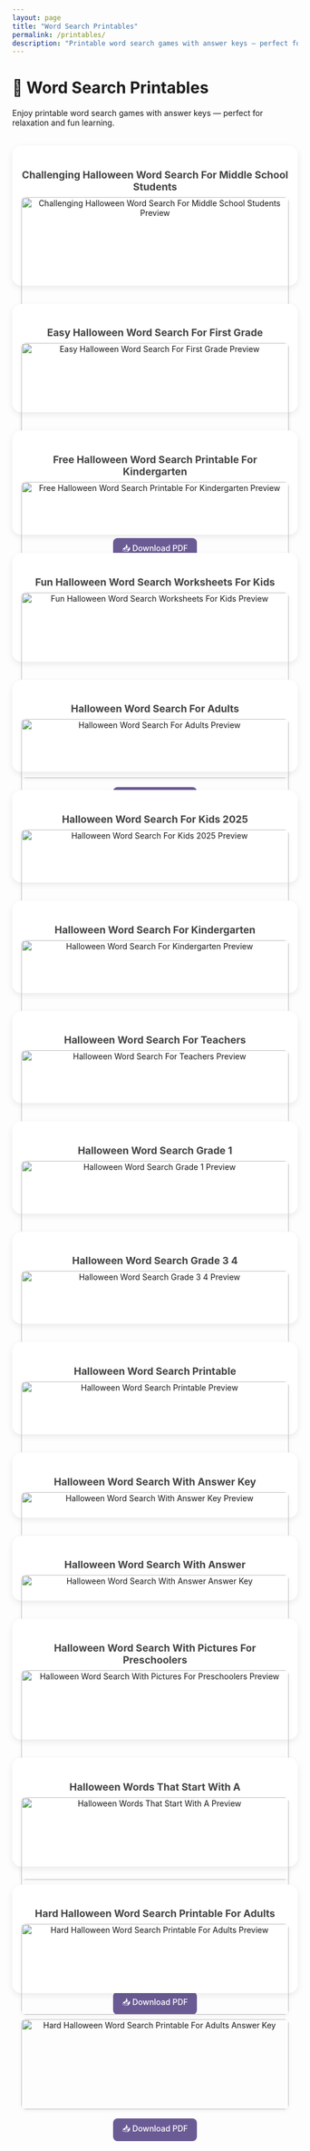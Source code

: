 ```yaml
---
layout: page
title: "Word Search Printables"
permalink: /printables/
description: "Printable word search games with answer keys — perfect for stress relief and fun learning."
---
```


<style>
.word-search-grid {
  display: grid;
  grid-template-columns: repeat(auto-fit, minmax(320px, 1fr));
  gap: 2rem;
  margin-top: 2rem;
}
.word-search-item {
  background-color: #fff;
  border-radius: 16px;
  box-shadow: 0 4px 12px rgba(0,0,0,0.08);
  padding: 1rem;
  text-align: center;
  transition: transform 0.2s ease;
}
.word-search-item:hover {
  transform: scale(1.02);
}
.word-search-item h3 {
  font-size: 1.1rem;
  color: #444;
  margin-bottom: 0.5rem;
}
.word-search-item img {
  width: 100%;
  border-radius: 8px;
  margin-bottom: 0.5rem;
  box-shadow: 0 2px 6px rgba(0,0,0,0.06);
}
.word-search-item a.download-btn {
  display: inline-block;
  margin-top: 0.5rem;
  padding: 8px 16px;
  background-color: #6b5b95;
  color: #fff;
  border-radius: 8px;
  text-decoration: none;
  font-weight: 500;
  transition: background-color 0.3s ease;
}
.word-search-item a.download-btn:hover {
  background-color: #574a7e;
}
</style>

# 🧠 Word Search Printables

Enjoy printable word search games with answer keys — perfect for relaxation and fun learning.

<div class="word-search-grid">
<div class="word-search-item"><h3>Challenging Halloween Word Search For Middle School Students</h3><img src="/pre/challenging-halloween-word-search-for-middle-school-students-preview.png" alt="Challenging Halloween Word Search For Middle School Students Preview"><img src="/pre/challenging-halloween-word-search-for-middle-school-students-key.png" alt="Challenging Halloween Word Search For Middle School Students Answer Key"><a class="download-btn" href="/pre/challenging-halloween-word-search-for-middle-school-students.pdf" download>📥 Download PDF</a></div>
<div class="word-search-item"><h3>Easy Halloween Word Search For First Grade</h3><img src="/pre/easy-halloween-word-search-for-first-grade-preview.png" alt="Easy Halloween Word Search For First Grade Preview"><img src="/pre/easy-halloween-word-search-for-first-grade-key.png" alt="Easy Halloween Word Search For First Grade Answer Key"><a class="download-btn" href="/pre/easy-halloween-word-search-for-first-grade.pdf" download>📥 Download PDF</a></div>
<div class="word-search-item"><h3>Free Halloween Word Search Printable For Kindergarten</h3><img src="/pre/free-halloween-word-search-printable-for-kindergarten-preview.png" alt="Free Halloween Word Search Printable For Kindergarten Preview"><a class="download-btn" href="/pre/free-halloween-word-search-printable-for-kindergarten.pdf" download>📥 Download PDF</a></div>
<div class="word-search-item"><h3>Fun Halloween Word Search Worksheets For Kids</h3><img src="/pre/fun-halloween-word-search-worksheets-for-kids-preview.png" alt="Fun Halloween Word Search Worksheets For Kids Preview"><img src="/pre/fun-halloween-word-search-worksheets-for-kids-key.png" alt="Fun Halloween Word Search Worksheets For Kids Answer Key"><a class="download-btn" href="/pre/fun-halloween-word-search-worksheets-for-kids.pdf" download>📥 Download PDF</a></div>
<div class="word-search-item"><h3>Halloween Word Search For Adults</h3><img src="/pre/halloween-word-search-for-adults-preview.png" alt="Halloween Word Search For Adults Preview"><a class="download-btn" href="/pre/halloween-word-search-for-adults.pdf" download>📥 Download PDF</a></div>
<div class="word-search-item"><h3>Halloween Word Search For Kids 2025</h3><img src="/pre/halloween-word-search-for-kids-2025-preview.png" alt="Halloween Word Search For Kids 2025 Preview"><a class="download-btn" href="/pre/halloween-word-search-for-kids-2025.pdf" download>📥 Download PDF</a></div>
<div class="word-search-item"><h3>Halloween Word Search For Kindergarten</h3><img src="/pre/halloween-word-search-for-kindergarten-preview.png" alt="Halloween Word Search For Kindergarten Preview"><a class="download-btn" href="/pre/halloween-word-search-for-kindergarten.pdf" download>📥 Download PDF</a></div>
<div class="word-search-item"><h3>Halloween Word Search For Teachers</h3><img src="/pre/halloween-word-search-for-teachers-preview.png" alt="Halloween Word Search For Teachers Preview"><a class="download-btn" href="/pre/halloween-word-search-for-teachers.pdf" download>📥 Download PDF</a></div>
<div class="word-search-item"><h3>Halloween Word Search Grade 1</h3><img src="/pre/halloween-word-search-grade-1-preview.png" alt="Halloween Word Search Grade 1 Preview"><a class="download-btn" href="/pre/halloween-word-search-grade-1.pdf" download>📥 Download PDF</a></div>
<div class="word-search-item"><h3>Halloween Word Search Grade 3 4</h3><img src="/pre/halloween-word-search-grade-3-4-preview.png" alt="Halloween Word Search Grade 3 4 Preview"><a class="download-btn" href="/pre/halloween-word-search-grade-3-4.pdf" download>📥 Download PDF</a></div>
<div class="word-search-item"><h3>Halloween Word Search Printable</h3><img src="/pre/halloween-word-search-printable-preview.png" alt="Halloween Word Search Printable Preview"><a class="download-btn" href="/pre/halloween-word-search-printable.pdf" download>📥 Download PDF</a></div>
<div class="word-search-item"><h3>Halloween Word Search With Answer Key</h3><img src="/pre/halloween-word-search-with-answer-key-preview.png" alt="Halloween Word Search With Answer Key Preview"></div>
<div class="word-search-item"><h3>Halloween Word Search With Answer</h3><img src="/pre/halloween-word-search-with-answer-key.png" alt="Halloween Word Search With Answer Answer Key"></div>
<div class="word-search-item"><h3>Halloween Word Search With Pictures For Preschoolers</h3><img src="/pre/halloween-word-search-with-pictures-for-preschoolers-preview.png" alt="Halloween Word Search With Pictures For Preschoolers Preview"><img src="/pre/halloween-word-search-with-pictures-for-preschoolers-key.png" alt="Halloween Word Search With Pictures For Preschoolers Answer Key"><a class="download-btn" href="/pre/halloween-word-search-with-pictures-for-preschoolers.pdf" download>📥 Download PDF</a></div>
<div class="word-search-item"><h3>Halloween Words That Start With A</h3><img src="/pre/halloween-words-that-start-with-a-preview.png" alt="Halloween Words That Start With A Preview"><img src="/pre/halloween-words-that-start-with-a-key.png" alt="Halloween Words That Start With A Answer Key"><a class="download-btn" href="/pre/halloween-words-that-start-with-a.pdf" download>📥 Download PDF</a></div>
<div class="word-search-item"><h3>Hard Halloween Word Search Printable For Adults</h3><img src="/pre/hard-halloween-word-search-printable-for-adults-preview.png" alt="Hard Halloween Word Search Printable For Adults Preview"><img src="/pre/hard-halloween-word-search-printable-for-adults-key.png" alt="Hard Halloween Word Search Printable For Adults Answer Key"><a class="download-btn" href="/pre/hard-halloween-word-search-printable-for-adults.pdf" download>📥 Download PDF</a></div></div>
